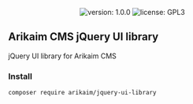 <p align="center">
    <img src="https://img.shields.io/github/release/arikaim/jquery-ui-library.svg" alt="version: 1.0.0">
    <img src="https://img.shields.io/badge/License-GPLv3-blue.svg" alt="license: GPL3">
</p>

## Arikaim CMS jQuery UI library
jQuery UI library for Arikaim CMS 

### Install
```
composer require arikaim/jquery-ui-library
```
